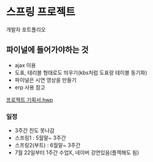 # 스프링 프로젝트

개발자 포트폴리오

## 파이널에 들어가야하는 것

- ajax 이용
- 도표, 테리블 형태로도 띄우기(kbs처럼 도표랑 테이블 동기화)
- 파이널은 시연 영상을 만들기
- erp 사용 참고

[프로젝트 기획서.hwp](프로젝트%20기획양식.hwp)

### 일정

- 3주간 진도 못나감
- 스프링1 : 5월말~ 3주간
- 스프링2(부트) : 6월말~ 3주간
- 7월 22일부터 1주간 수업X, 네이버 강연있음(플젝해도 됨)